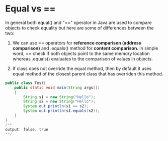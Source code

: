 # Equal vs ==

In general both equal() and "==" operator in Java are used to compare objects to check equality but here are some of differences between the two:

1. We can use == operators for **reference comparison (address comparison)** and .equals() method for **content comparison**. In simple word, == check if both objects point to the same memory location whereas .equals() evaluates to the comparison of values in objects. 

2. If class does not override the equal method, then by default it uses equal method of the closest parent class that has overriden this method.

```java
public class Test{
    public static void main(String args[])
    {
        String s1 = new String("Hello");
        String s2 = new String("Hello");
        System.out.println(s1 == s2);
        System.out.println(s1.equals(s2));
    }
}
/**
output: false, true
**/
```